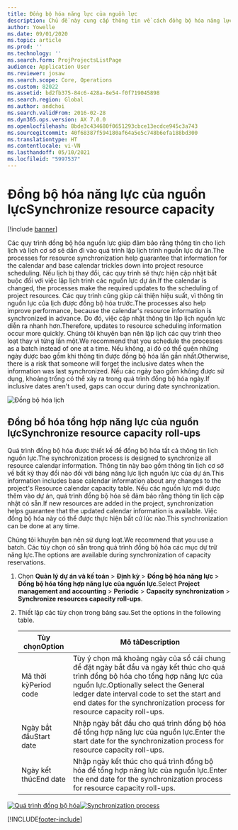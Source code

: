 ```yaml
---
title: Đồng bộ hóa năng lực của nguồn lực
description: Chủ đề này cung cấp thông tin về cách đồng bộ hóa năng lực của nguồn lực trên lịch và dự án.
author: Yowelle
ms.date: 09/01/2020
ms.topic: article
ms.prod: ''
ms.technology: ''
ms.search.form: ProjProjectsListPage
audience: Application User
ms.reviewer: josaw
ms.search.scope: Core, Operations
ms.custom: 82022
ms.assetid: bd2fb375-84c6-428a-8e54-f0f719045898
ms.search.region: Global
ms.author: andchoi
ms.search.validFrom: 2016-02-28
ms.dyn365.ops.version: AX 7.0.0
ms.openlocfilehash: 8bde3c434680f0651293cbce13ecdce945c3a743
ms.sourcegitcommit: 40f68387f594180af64a5e5c748b6efa188bd300
ms.translationtype: HT
ms.contentlocale: vi-VN
ms.lasthandoff: 05/10/2021
ms.locfileid: "5997537"
---
```

# <a name="synchronize-resource-capacity"></a><span data-ttu-id="7a518-103">Đồng bộ hóa năng lực của nguồn lực</span><span class="sxs-lookup"><span data-stu-id="7a518-103">Synchronize resource capacity</span></span>

[!include [banner](../includes/banner.md)]

<span data-ttu-id="7a518-104">Các quy trình đồng bộ hóa nguồn lực giúp đảm bảo rằng thông tin cho lịch lịch và lịch cơ sở sẽ dần đi vào quá trình lập lịch trình nguồn lực dự án.</span><span class="sxs-lookup"><span data-stu-id="7a518-104">The processes for resource synchronization help guarantee that information for the calendar and base calendar trickles down into project resource scheduling.</span></span> <span data-ttu-id="7a518-105">Nếu lịch bị thay đổi, các quy trình sẽ thực hiện cập nhật bắt buộc đối với việc lập lịch trình các nguồn lực dự án.</span><span class="sxs-lookup"><span data-stu-id="7a518-105">If the calendar is changed, the processes make the required updates to the scheduling of project resources.</span></span> <span data-ttu-id="7a518-106">Các quy trình cũng giúp cải thiện hiệu suất, vì thông tin nguồn lực của lịch được đồng bộ hóa trước.</span><span class="sxs-lookup"><span data-stu-id="7a518-106">The processes also help improve performance, because the calendar's resource information is synchronized in advance.</span></span> <span data-ttu-id="7a518-107">Do đó, việc cập nhật thông tin lập lịch nguồn lực diễn ra nhanh hơn.</span><span class="sxs-lookup"><span data-stu-id="7a518-107">Therefore, updates to resource scheduling information occur more quickly.</span></span> <span data-ttu-id="7a518-108">Chúng tôi khuyên bạn nên lập lịch các quy trình theo loạt thay vì từng lần một.</span><span class="sxs-lookup"><span data-stu-id="7a518-108">We recommend that you schedule the processes as a batch instead of one at a time.</span></span> <span data-ttu-id="7a518-109">Nếu không, ai đó có thể quên những ngày được bao gồm khi thông tin được đồng bộ hóa lần gần nhất.</span><span class="sxs-lookup"><span data-stu-id="7a518-109">Otherwise, there is a risk that someone will forget the inclusive dates when the information was last synchronized.</span></span> <span data-ttu-id="7a518-110">Nếu các ngày bao gồm không được sử dụng, khoảng trống có thể xảy ra trong quá trình đồng bộ hóa ngày.</span><span class="sxs-lookup"><span data-stu-id="7a518-110">If inclusive dates aren't used, gaps can occur during date synchronization.</span></span>

![Đồng bộ hóa lịch](./media/projectresourcing04-1024x471.jpg)

## <a name="synchronize-resource-capacity-roll-ups"></a><span data-ttu-id="7a518-112">Đồng bồ hóa tổng hợp năng lực của nguồn lực</span><span class="sxs-lookup"><span data-stu-id="7a518-112">Synchronize resource capacity roll-ups</span></span>

<span data-ttu-id="7a518-113">Quá trình đồng bộ hóa được thiết kế để đồng bộ hóa tất cả thông tin lịch nguồn lực.</span><span class="sxs-lookup"><span data-stu-id="7a518-113">The synchronization process is designed to synchronize all resource calendar information.</span></span> <span data-ttu-id="7a518-114">Thông tin này bao gồm thông tin lịch cơ sở về bất kỳ thay đổi nào đối với bảng năng lực lịch nguồn lực của dự án.</span><span class="sxs-lookup"><span data-stu-id="7a518-114">This information includes base calendar information about any changes to the project's Resource calendar capacity table.</span></span> <span data-ttu-id="7a518-115">Nếu các nguồn lực mới được thêm vào dự án, quá trình đồng bộ hóa sẽ đảm bảo rằng thông tin lịch cập nhật có sẵn.</span><span class="sxs-lookup"><span data-stu-id="7a518-115">If new resources are added in the project, synchronization helps guarantee that the updated calendar information is available.</span></span> <span data-ttu-id="7a518-116">Việc đồng bộ hóa này có thể được thực hiện bất cứ lúc nào.</span><span class="sxs-lookup"><span data-stu-id="7a518-116">This synchronization can be done at any time.</span></span>

<span data-ttu-id="7a518-117">Chúng tôi khuyên bạn nên sử dụng loạt.</span><span class="sxs-lookup"><span data-stu-id="7a518-117">We recommend that you use a batch.</span></span> <span data-ttu-id="7a518-118">Các tùy chọn có sẵn trong quá trình đồng bộ hóa các mục dự trữ năng lực.</span><span class="sxs-lookup"><span data-stu-id="7a518-118">The options are available during synchronization of capacity reservations.</span></span>

1. <span data-ttu-id="7a518-119">Chọn **Quản lý dự án và kế toán** &gt; **Định kỳ** &gt; **Đồng bộ hóa năng lực** &gt; **Đồng bộ hóa tổng hợp năng lực của nguồn lực**.</span><span class="sxs-lookup"><span data-stu-id="7a518-119">Select **Project management and accounting** &gt; **Periodic** &gt; **Capacity synchronization** &gt; **Synchronize resources capacity roll-ups**.</span></span>
2. <span data-ttu-id="7a518-120">Thiết lập các tùy chọn trong bảng sau.</span><span class="sxs-lookup"><span data-stu-id="7a518-120">Set the options in the following table.</span></span>

    | <span data-ttu-id="7a518-121">Tùy chọn</span><span class="sxs-lookup"><span data-stu-id="7a518-121">Option</span></span>      | <span data-ttu-id="7a518-122">Mô tả</span><span class="sxs-lookup"><span data-stu-id="7a518-122">Description</span></span> |
    |-------------|-------------|
    | <span data-ttu-id="7a518-123">Mã thời kỳ</span><span class="sxs-lookup"><span data-stu-id="7a518-123">Period code</span></span> | <span data-ttu-id="7a518-124">Tùy ý chọn mã khoảng ngày của sổ cái chung để đặt ngày bắt đầu và ngày kết thúc cho quá trình đồng bộ hóa cho tổng hợp năng lực của nguồn lực.</span><span class="sxs-lookup"><span data-stu-id="7a518-124">Optionally select the General ledger date interval code to set the start and end dates for the synchronization process for resource capacity roll-ups.</span></span> |
    | <span data-ttu-id="7a518-125">Ngày bắt đầu</span><span class="sxs-lookup"><span data-stu-id="7a518-125">Start date</span></span>  | <span data-ttu-id="7a518-126">Nhập ngày bắt đầu cho quá trình đồng bộ hóa để tổng hợp năng lực của nguồn lực.</span><span class="sxs-lookup"><span data-stu-id="7a518-126">Enter the start date for the synchronization process for resource capacity roll-ups.</span></span> |
    | <span data-ttu-id="7a518-127">Ngày kết thúc</span><span class="sxs-lookup"><span data-stu-id="7a518-127">End date</span></span>    | <span data-ttu-id="7a518-128">Nhập ngày kết thúc cho quá trình đồng bộ hóa để tổng hợp năng lực của nguồn lực.</span><span class="sxs-lookup"><span data-stu-id="7a518-128">Enter the end date for the synchronization process for resource capacity roll-ups.</span></span> |

<span data-ttu-id="7a518-129">[![Quá trình đồng bộ hóa](./media/projectresourcing09.jpg)](./media/projectresourcing09.jpg)</span><span class="sxs-lookup"><span data-stu-id="7a518-129">[![Synchronization process](./media/projectresourcing09.jpg)](./media/projectresourcing09.jpg)</span></span>


[!INCLUDE[footer-include](../includes/footer-banner.md)]